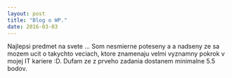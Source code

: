 ```yaml
---
layout: post
title: "Blog o WP."
date: 2016-03-03
---
```


Najlepsi predmet na svete ... Som nesmierne poteseny a a nadseny ze sa mozem ucit o takychto veciach, ktore znamenaju velmi vyznamny pokrok v mojej IT kariere :D. Dufam ze z prveho zadania dostanem minimalne 5.5 bodov. 